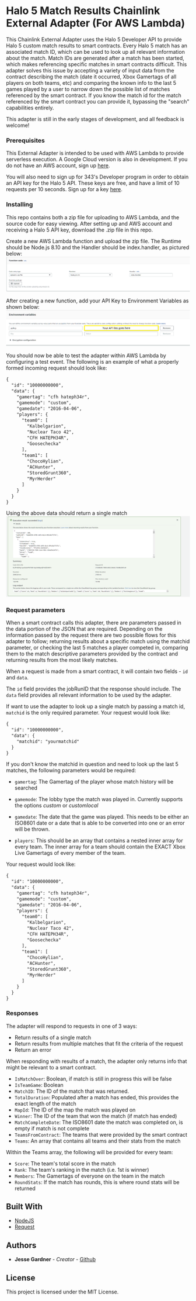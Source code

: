 # Halo 5 Match Results Chainlink External Adapter (For AWS Lambda)

This Chainlink External Adapter uses the Halo 5 Developer API to provide Halo 5 custom match results to smart contracts. Every Halo 5 match has an associated match ID, which can be used to look up all relevant information about the match. Match IDs are generated after a match has been started, which makes referencing specific matches in smart contracts difficult. This adapter solves this issue by accepting a variety of input data from the contract describing the match (date it occurred, Xbox Gamertags of all players on both teams, etc) and comparing the known info to the last 5 games played by a user to narrow down the possible list of matches referenced by the smart contract. If you know the match id for the match referenced by the smart contract you can provide it, bypassing the "search" capabilities entirely.

This adapter is still in the early stages of development, and all feedback is welcome!


### Prerequisites

This External Adapter is intended to be used with AWS Lambda to provide serverless execution. A Google Cloud version is also in development. If you do not have an AWS account, sign up [here](https://aws.amazon.com/).

You will also need to sign up for 343's Developer program in order to obtain an API key for the Halo 5 API. These keys are free, and have a limit of 10 requests per 10 seconds. Sign up for a key [here](https://developer.haloapi.com/).

### Installing
This repo contains both a zip file for uploading to AWS Lambda, and the source code for easy viewing. After setting up and AWS account and receiving a Halo 5 API key, download the .zip file in this repo.


Create a new AWS Lambda function and upload the zip file. The Runtime should be Node.js 8.10 and the Handler should be index.handler, as pictured below:
![Create new function](./images/upload.png)



After creating a new function, add your API Key to Environment Variables as shown below:
![Environment Variables](./images/env.png)


You should now be able to test the adapter within AWS Lambda by configuring a test event. The following is an example of what a properly formed incoming request should look like:

```
{
  "id": "10000000000",
  "data": {
    "gamertag": "cfh hateph34r",
    "gamemode": "custom",
    "gamedate": "2016-04-06",
    "players": {
      "team0": [
        "Kalbelgarion",
        "Nuclear Taco 42",
        "CFH HATEPH34R",
        "Goosechecka"
      ],
      "team1": [
        "ChocoHylian",
        "ACHunter",
        "StoredGrunt360",
        "MyrHerder"
      ]
    }
  }
}
```


Using the above data should return a single match
![Test External Adapter](./images/testing.png)


### Request parameters
When a smart contract calls this adapter, there are parameters passed in the data portion of the JSON that are required. Depending on the information passed by the request there are two possible flows for this adapter to follow; returning results about a specific match using the matchid parameter, or checking the last 5 matches a player competed in, comparing them to the match descriptive parameters provided by the contract and returning results from the most likely matches.

When a request is made from a smart contract, it will contain two fields - `id` and `data`.

The `id` field provides the jobRunID that the response should include.
The `data` field provides all relevant information to be used by the adapter.

If want to use the adapter to look up a single match by passing a match id, `matchid` is the only required parameter. Your request would look like:
```
{
  "id": "10000000000",
  "data": {
    "matchid": "yourmatchid"
  }
}
```

If you don't know the matchid in question and need to look up the last 5 matches, the following parameters would be required:

- `gamertag`: The Gamertag of the player whose match history will be searched

- `gamemode`: The lobby type the match was played in. Currently supports the options *custom* or *customlocal*

- `gamedate`: The date that the game was played. This needs to be either an ISO8601 date or a date that is able to be converted into one or an error will be thrown.

- `players`: This should be an array that contains a nested inner array for every team. The inner array for a team should contain the EXACT Xbox Live Gamertags of every member of the team.

Your request would look like:
```
{
  "id": "10000000000",
  "data": {
    "gamertag": "cfh hateph34r",
    "gamemode": "custom",
    "gamedate": "2016-04-06",
    "players": {
      "team0": [
        "Kalbelgarion",
        "Nuclear Taco 42",
        "CFH HATEPH34R",
        "Goosechecka"
      ],
      "team1": [
        "ChocoHylian",
        "ACHunter",
        "StoredGrunt360",
        "MyrHerder"
      ]
    }
  }
}
```

### Responses

The adapter will respond to requests in one of 3 ways:

- Return results of a single match
- Return results from multiple matches that fit the criteria of the request
- Return an error

When responding with results of a match, the adapter only returns info that might be relevant to a smart contract.

- `IsMatchOver`: Boolean, if match is still in progress this will be false
- `IsTeamGame`: Boolean
- `MatchID`: The ID of the match that was returned.
- `TotalDuration`: Populated after a match has ended, this provides the exact length of the match
- `MapId`: The ID of the map the match was played on
- `Winner`: The ID of the team that won the match (if match has ended)
- `MatchCompleteDate`: The ISO8601 date the match was completed on, is empty if match is not complete
- `TeamsFromContract`: The teams that were provided by the smart contract
- `Teams`: An array that contains all teams and their stats from the match

Within the Teams array, the following will be provided for every team:
- `Score`: The team's total score in the match
- `Rank`: The team's ranking in the match (i.e. 1st is winner)
- `Members`: The Gamertags of everyone on the team in the match
- `RoundStats`: If the match has rounds, this is where round stats will be returned

## Built With

* [NodeJS](https://nodejs.org/en/)
* [Request](https://github.com/request/request)


## Authors

* **Jesse Gardner** - *Creator* - [Github](https://github.com/hateph34r)

## License

This project is licensed under the MIT License.
